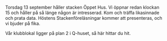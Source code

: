 <!--
.. title: Öppet hus
.. slug: oppet-hus
.. date: 2012-09-13 12:00:00 CEST
.. description:
.. category: 2012
.. author: Stacken
-->

Torsdag 13 september håller stacken Öppet Hus. Vi öppnar redan klockan 15 och håller på så länge någon är intresserad. Kom och träffa likasinnade och prata data. Höstens Stackenföreläsningar kommer att presenteras, och vi bjuder på fika.

Vår klubblokal ligger på plan 2 i Q-huset, så här hittar du hit.


<!-- TEASER_END -->

